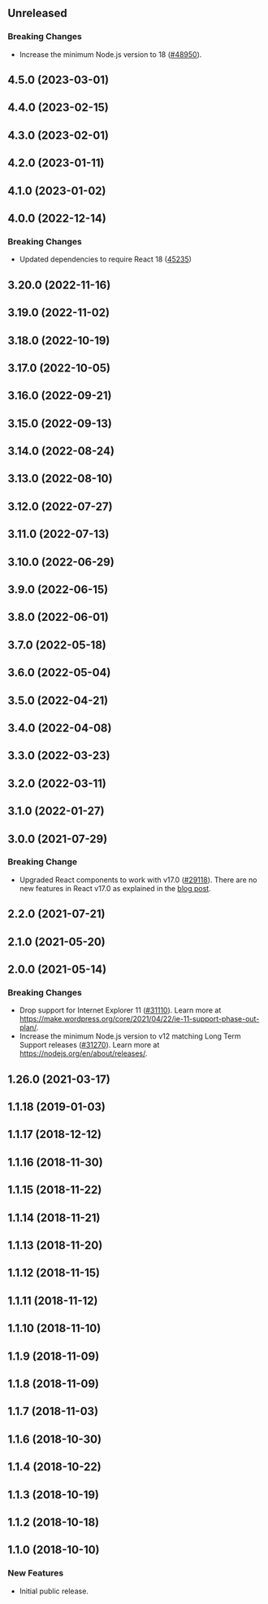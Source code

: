 <!-- Learn how to maintain this file at https://github.com/WordPress/gutenberg/tree/HEAD/packages#maintaining-changelogs. -->

## Unreleased

### Breaking Changes

-   Increase the minimum Node.js version to 18 ([#48950](https://github.com/WordPress/gutenberg/pull/48950)).

## 4.5.0 (2023-03-01)

## 4.4.0 (2023-02-15)

## 4.3.0 (2023-02-01)

## 4.2.0 (2023-01-11)

## 4.1.0 (2023-01-02)

## 4.0.0 (2022-12-14)

### Breaking Changes

-   Updated dependencies to require React 18 ([45235](https://github.com/WordPress/gutenberg/pull/45235))

## 3.20.0 (2022-11-16)

## 3.19.0 (2022-11-02)

## 3.18.0 (2022-10-19)

## 3.17.0 (2022-10-05)

## 3.16.0 (2022-09-21)

## 3.15.0 (2022-09-13)

## 3.14.0 (2022-08-24)

## 3.13.0 (2022-08-10)

## 3.12.0 (2022-07-27)

## 3.11.0 (2022-07-13)

## 3.10.0 (2022-06-29)

## 3.9.0 (2022-06-15)

## 3.8.0 (2022-06-01)

## 3.7.0 (2022-05-18)

## 3.6.0 (2022-05-04)

## 3.5.0 (2022-04-21)

## 3.4.0 (2022-04-08)

## 3.3.0 (2022-03-23)

## 3.2.0 (2022-03-11)

## 3.1.0 (2022-01-27)

## 3.0.0 (2021-07-29)

### Breaking Change

-   Upgraded React components to work with v17.0 ([#29118](https://github.com/WordPress/gutenberg/pull/29118)). There are no new features in React v17.0 as explained in the [blog post](https://reactjs.org/blog/2020/10/20/react-v17.html).

## 2.2.0 (2021-07-21)

## 2.1.0 (2021-05-20)

## 2.0.0 (2021-05-14)

### Breaking Changes

-   Drop support for Internet Explorer 11 ([#31110](https://github.com/WordPress/gutenberg/pull/31110)). Learn more at https://make.wordpress.org/core/2021/04/22/ie-11-support-phase-out-plan/.
-   Increase the minimum Node.js version to v12 matching Long Term Support releases ([#31270](https://github.com/WordPress/gutenberg/pull/31270)). Learn more at https://nodejs.org/en/about/releases/.

## 1.26.0 (2021-03-17)

## 1.1.18 (2019-01-03)

## 1.1.17 (2018-12-12)

## 1.1.16 (2018-11-30)

## 1.1.15 (2018-11-22)

## 1.1.14 (2018-11-21)

## 1.1.13 (2018-11-20)

## 1.1.12 (2018-11-15)

## 1.1.11 (2018-11-12)

## 1.1.10 (2018-11-10)

## 1.1.9 (2018-11-09)

## 1.1.8 (2018-11-09)

## 1.1.7 (2018-11-03)

## 1.1.6 (2018-10-30)

## 1.1.4 (2018-10-22)

## 1.1.3 (2018-10-19)

## 1.1.2 (2018-10-18)

## 1.1.0 (2018-10-10)

### New Features

-   Initial public release.
